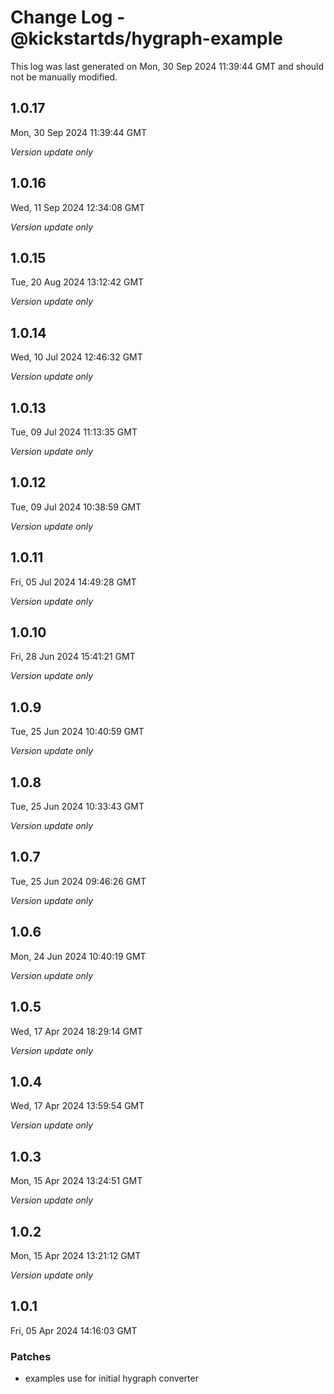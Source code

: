 # Change Log - @kickstartds/hygraph-example

This log was last generated on Mon, 30 Sep 2024 11:39:44 GMT and should not be manually modified.

## 1.0.17
Mon, 30 Sep 2024 11:39:44 GMT

_Version update only_

## 1.0.16
Wed, 11 Sep 2024 12:34:08 GMT

_Version update only_

## 1.0.15
Tue, 20 Aug 2024 13:12:42 GMT

_Version update only_

## 1.0.14
Wed, 10 Jul 2024 12:46:32 GMT

_Version update only_

## 1.0.13
Tue, 09 Jul 2024 11:13:35 GMT

_Version update only_

## 1.0.12
Tue, 09 Jul 2024 10:38:59 GMT

_Version update only_

## 1.0.11
Fri, 05 Jul 2024 14:49:28 GMT

_Version update only_

## 1.0.10
Fri, 28 Jun 2024 15:41:21 GMT

_Version update only_

## 1.0.9
Tue, 25 Jun 2024 10:40:59 GMT

_Version update only_

## 1.0.8
Tue, 25 Jun 2024 10:33:43 GMT

_Version update only_

## 1.0.7
Tue, 25 Jun 2024 09:46:26 GMT

_Version update only_

## 1.0.6
Mon, 24 Jun 2024 10:40:19 GMT

_Version update only_

## 1.0.5
Wed, 17 Apr 2024 18:29:14 GMT

_Version update only_

## 1.0.4
Wed, 17 Apr 2024 13:59:54 GMT

_Version update only_

## 1.0.3
Mon, 15 Apr 2024 13:24:51 GMT

_Version update only_

## 1.0.2
Mon, 15 Apr 2024 13:21:12 GMT

_Version update only_

## 1.0.1
Fri, 05 Apr 2024 14:16:03 GMT

### Patches

- examples use for initial hygraph converter

